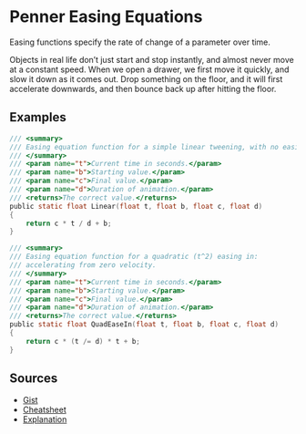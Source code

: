 Penner Easing Equations
===

Easing functions specify the rate of change of a parameter over time.

Objects in real life don’t just start and stop instantly, and almost never move at a constant speed. When we open a drawer, we first move it quickly, and slow it down as it comes out. Drop something on the floor, and it will first accelerate downwards, and then bounce back up after hitting the floor.

Examples
---

```c
/// <summary>
/// Easing equation function for a simple linear tweening, with no easing.
/// </summary>
/// <param name="t">Current time in seconds.</param>
/// <param name="b">Starting value.</param>
/// <param name="c">Final value.</param>
/// <param name="d">Duration of animation.</param>
/// <returns>The correct value.</returns>
public static float Linear(float t, float b, float c, float d)
{
    return c * t / d + b;
}
```

```c
/// <summary>
/// Easing equation function for a quadratic (t^2) easing in:
/// accelerating from zero velocity.
/// </summary>
/// <param name="t">Current time in seconds.</param>
/// <param name="b">Starting value.</param>
/// <param name="c">Final value.</param>
/// <param name="d">Duration of animation.</param>
/// <returns>The correct value.</returns>
public static float QuadEaseIn(float t, float b, float c, float d)
{
    return c * (t /= d) * t + b;
}
```

Sources
---
- [Gist](https://gist.github.com/xanathar/735e17ac129a72a277ee)
- [Cheatsheet](http://easings.net/en)
- [Explanation](http://upshots.org/actionscript/jsas-understanding-easing)
